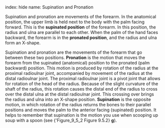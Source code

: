 index: hide
name: Supination and Pronation

Supination and pronation are movements of the forearm. In the anatomical position, the upper limb is held next to the body with the palm facing forward. This is the  **supinated position** of the forearm. In this position, the radius and ulna are parallel to each other. When the palm of the hand faces backward, the forearm is in the  **pronated position**, and the radius and ulna form an X-shape.

Supination and pronation are the movements of the forearm that go between these two positions.  **Pronation** is the motion that moves the forearm from the supinated (anatomical) position to the pronated (palm backward) position. This motion is produced by rotation of the radius at the proximal radioulnar joint, accompanied by movement of the radius at the distal radioulnar joint. The proximal radioulnar joint is a pivot joint that allows for rotation of the head of the radius. Because of the slight curvature of the shaft of the radius, this rotation causes the distal end of the radius to cross over the distal ulna at the distal radioulnar joint. This crossing over brings the radius and ulna into an X-shape position.  **Supination** is the opposite motion, in which rotation of the radius returns the bones to their parallel positions and moves the palm to the anterior facing (supinated) position. It helps to remember that supination is the motion you use when scooping up soup with a spoon (see {'Figure_9_5_2 Figure 9.5.2} **g**).
